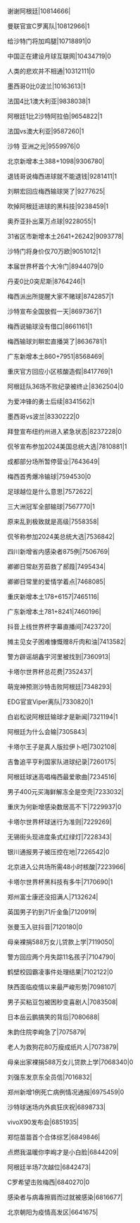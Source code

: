 谢谢阿根廷|10814666|

曼联官宣C罗离队|10812966|1

给沙特门将加鸡腿|10718891|0

中国正在建设月球互联网|10434719|0

人类的悲欢并不相通|10312111|0

墨西哥0比0波兰|10163613|1

法国4比1澳大利亚|9838038|1

阿根廷1比2沙特阿拉伯|9654822|1

法国vs澳大利亚|9587260|1

沙特 亚洲之光|9559976|0

北京新增本土388+1098|9306780|

退钱哥说梅西进球就不能退钱|9281411|1

刘畊宏回应梅西输球哭了|9277625|

吹掉阿根廷进球的黑科技|9238459|1

奥乔亚扑出莱万点球|9228055|1

31省区市新增本土2641+26242|9093778|

沙特门将身价仅70万欧|9051012|1

本届世界杯首个大冷门|8944079|0

丹麦0比0突尼斯|8764246|1

梅西派出所提醒大家不赌球|8742857|1

沙特宣布全国放假一天|8697367|1

梅西说输球没有借口|8661161|1

梅西输球刘畊宏直播哭了|8636781|1

广东新增本土860+7951|8568469|

重庆官方回应小区核酸造假|8417769|1

阿根廷队36场不败纪录被终止|8362504|0

为爱冲锋的勇士后续|8341562|1

墨西哥vs波兰|8330222|0

拜登宣布纽约州进入紧急状态|8237228|0

侃爷宣布参加2024美国总统大选|7810881|1

成都部分场所暂停营业|7643649|

梅西首秀爆冷输球|7594530|0

足球越位是什么意思|7572622|

三大洲冠军全部输球|7567770|1

原来乱到极致就是高级|7558358|

侃爷称参加2024美总统大选|7536842|

四川新增省内感染者875例|7506769|

卿卿日常赵芳茹救了郝葭|7495434|

卿卿日常里的爱情学着点|7468085|

重庆新增本土178+6157|7465116|

广东新增本土781+8241|7460196|

抖音上线世界杯字幕直播间|7423720|

摊主见女子困难慷慨赠8斤肉和油|7413582|

警方辟谣胡鑫宇河里被找到|7360913|

卡塔尔世界杯总花费|7352437|

萌宠神预测沙特击败阿根廷|7348293|

EDG官宣Viper离队|7330820|1

白岩松说阿根廷输球才是新闻|7321194|1

阿根廷为什么会输|7305843|

卡塔尔王子是真人版拉伊卜吧|7302108|

吉鲁追平亨利国家队进球纪录|7260175|

阿根廷球迷高唱梅西最爱歌曲|7234516|

男子400元买海鲜解冻全是空壳|7233032|

重庆为何新增感染数居高不下|7229937|0

卡塔尔世界杯球迷行为准则|7229269|

无锡街头现进度条式红绿灯|7228343|

银川通报男子被压控在地|7226542|0

北京进入公共场所需48小时核酸|7223966|

卡塔尔世界杯黑科技有多牛|7170690|1

郑州富士康还没招满人|7132624|

英国男子钓到71斤金鱼|7120919|

张曼玉入驻抖音|7120180|0

母亲裸捐588万女儿贷款上学|7119050|

警方回应两个月失踪11名孩子|7104790|

鹤壁校园霸凌事件处理结果|7102122|0

陕西面临疫情以来最严峻形势|7098107|

男子买粘豆包被困秒变喜剧人|7083508|

日本岳云鹏搞笑的背后|7080688|

朱韵住院李峋急了|7075879|

老人为救狗花80万瘦成纸片人|7073879|

母亲出家裸捐588万女儿贷款上学|7068340|0

刘强东发京东全员信|7016832|

郑州新增1例死亡病例情况通报|6975459|0

沙特球迷场内外疯狂庆祝|6898733|

vivoX90发布会|6851935|

郑恺苗苗首个合体综艺|6849846|

点燃我温暖你李峋才是小白脸|6844209|

阿根廷半场7次越位|6842473|

C罗希望击败梅西|6840270|0

感染者与病毒擦肩而过就被感染|6816677|

北京朝阳为疫情高发区|6641675|

